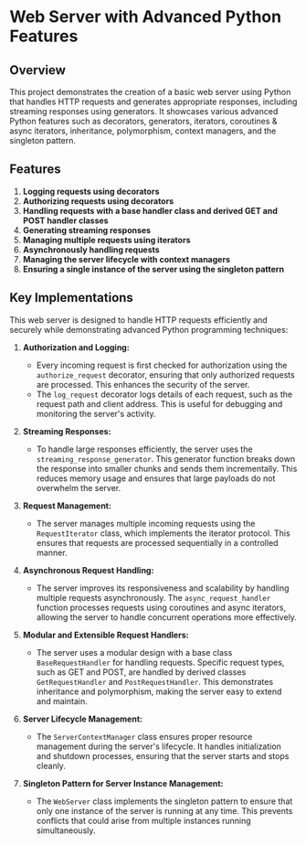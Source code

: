 # Web Server with Advanced Python Features
## Overview

This project demonstrates the creation of a basic web server using Python that handles HTTP requests and generates appropriate responses, including streaming responses using generators. It showcases various advanced Python features such as decorators, generators, iterators, coroutines & async iterators, inheritance, polymorphism, context managers, and the singleton pattern.

## Features

1. **Logging requests using decorators**
2. **Authorizing requests using decorators**
3. **Handling requests with a base handler class and derived GET and POST handler classes**
4. **Generating streaming responses**
5. **Managing multiple requests using iterators**
6. **Asynchronously handling requests**
7. **Managing the server lifecycle with context managers**
8. **Ensuring a single instance of the server using the singleton pattern**

## Key Implementations

This web server is designed to handle HTTP requests efficiently and securely while demonstrating advanced Python programming techniques:

1. **Authorization and Logging:**
    - Every incoming request is first checked for authorization using the `authorize_request` decorator, ensuring that only authorized requests are processed. This enhances the security of the server.
    - The `log_request` decorator logs details of each request, such as the request path and client address. This is useful for debugging and monitoring the server's activity.

2. **Streaming Responses:**
    - To handle large responses efficiently, the server uses the `streaming_response_generator`. This generator function breaks down the response into smaller chunks and sends them incrementally. This reduces memory usage and ensures that large payloads do not overwhelm the server.

3. **Request Management:**
    - The server manages multiple incoming requests using the `RequestIterator` class, which implements the iterator protocol. This ensures that requests are processed sequentially in a controlled manner.

4. **Asynchronous Request Handling:**
    - The server improves its responsiveness and scalability by handling multiple requests asynchronously. The `async_request_handler` function processes requests using coroutines and async iterators, allowing the server to handle concurrent operations more effectively.

5. **Modular and Extensible Request Handlers:**
    - The server uses a modular design with a base class `BaseRequestHandler` for handling requests. Specific request types, such as GET and POST, are handled by derived classes `GetRequestHandler` and `PostRequestHandler`. This demonstrates inheritance and polymorphism, making the server easy to extend and maintain.

6. **Server Lifecycle Management:**
    - The `ServerContextManager` class ensures proper resource management during the server's lifecycle. It handles initialization and shutdown processes, ensuring that the server starts and stops cleanly.

7. **Singleton Pattern for Server Instance Management:**
    - The `WebServer` class implements the singleton pattern to ensure that only one instance of the server is running at any time. This prevents conflicts that could arise from multiple instances running simultaneously.
